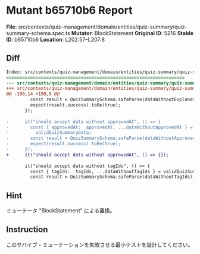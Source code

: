 # Mutant b65710b6 Report

**File**: src/contexts/quiz-management/domain/entities/quiz-summary/quiz-summary-schema.spec.ts
**Mutator**: BlockStatement
**Original ID**: 5216
**Stable ID**: b65710b6
**Location**: L202:57–L207:8

## Diff

```diff
Index: src/contexts/quiz-management/domain/entities/quiz-summary/quiz-summary-schema.spec.ts
===================================================================
--- src/contexts/quiz-management/domain/entities/quiz-summary/quiz-summary-schema.spec.ts	original
+++ src/contexts/quiz-management/domain/entities/quiz-summary/quiz-summary-schema.spec.ts	mutated #5216
@@ -198,14 +198,9 @@
         const result = QuizSummarySchema.safeParse(dataWithoutExplanation);
         expect(result.success).toBe(true);
       });
 
-      it("should accept data without approvedAt", () => {
-        const { approvedAt: _approvedAt, ...dataWithoutApprovedAt } =
-          validQuizSummaryData;
-        const result = QuizSummarySchema.safeParse(dataWithoutApprovedAt);
-        expect(result.success).toBe(true);
-      });
+      it("should accept data without approvedAt", () => {});
 
       it("should accept data without tagIds", () => {
         const { tagIds: _tagIds, ...dataWithoutTagIds } = validQuizSummaryData;
         const result = QuizSummarySchema.safeParse(dataWithoutTagIds);
```

## Hint

ミューテータ "BlockStatement" による置換。

## Instruction

このサバイブ・ミューテーションを失敗させる最小テストを設計してください。
